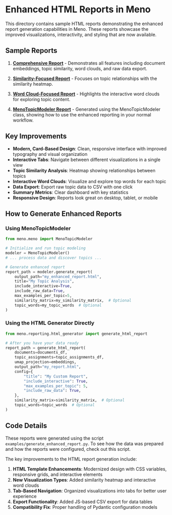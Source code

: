 # Enhanced HTML Reports in Meno

This directory contains sample HTML reports demonstrating the enhanced report generation capabilities in Meno. These reports showcase the improved visualizations, interactivity, and styling that are now available.

## Sample Reports

1. **[Comprehensive Report](comprehensive_report.html)** - Demonstrates all features including document embeddings, topic similarity, word clouds, and raw data export.

2. **[Similarity-Focused Report](similarity_focused_report.html)** - Focuses on topic relationships with the similarity heatmap.

3. **[Word Cloud-Focused Report](wordcloud_focused_report.html)** - Highlights the interactive word clouds for exploring topic content.

4. **[MenoTopicModeler Report](modeler_enhanced_report.html)** - Generated using the MenoTopicModeler class, showing how to use the enhanced reporting in your normal workflow.

## Key Improvements

- **Modern, Card-Based Design**: Clean, responsive interface with improved typography and visual organization
- **Interactive Tabs**: Navigate between different visualizations in a single view
- **Topic Similarity Analysis**: Heatmap showing relationships between topics
- **Interactive Word Clouds**: Visualize and explore top words for each topic
- **Data Export**: Export raw topic data to CSV with one click
- **Summary Metrics**: Clear dashboard with key statistics
- **Responsive Design**: Reports look great on desktop, tablet, or mobile

## How to Generate Enhanced Reports

### Using MenoTopicModeler

```python
from meno.meno import MenoTopicModeler

# Initialize and run topic modeling
modeler = MenoTopicModeler()
# ... process data and discover topics ...

# Generate enhanced report
report_path = modeler.generate_report(
    output_path="my_enhanced_report.html",
    title="My Topic Analysis",
    include_interactive=True,
    include_raw_data=True,
    max_examples_per_topic=5,
    similarity_matrix=my_similarity_matrix,  # Optional
    topic_words=my_topic_words  # Optional
)
```

### Using the HTML Generator Directly

```python
from meno.reporting.html_generator import generate_html_report

# After you have your data ready
report_path = generate_html_report(
    documents=documents_df,
    topic_assignments=topic_assignments_df,
    umap_projection=embeddings,
    output_path="my_report.html",
    config={
        "title": "My Custom Report",
        "include_interactive": True,
        "max_examples_per_topic": 5,
        "include_raw_data": True,
    },
    similarity_matrix=similarity_matrix,  # Optional
    topic_words=topic_words  # Optional
)
```

## Code Details

These reports were generated using the script `examples/generate_enhanced_report.py`. To see how the data was prepared and how the reports were configured, check out this script.

The key improvements to the HTML report generation include:

1. **HTML Template Enhancements**: Modernized design with CSS variables, responsive grids, and interactive elements
2. **New Visualization Types**: Added similarity heatmap and interactive word clouds
3. **Tab-Based Navigation**: Organized visualizations into tabs for better user experience
4. **Export Functionality**: Added JS-based CSV export for data tables
5. **Compatibility Fix**: Proper handling of Pydantic configuration models